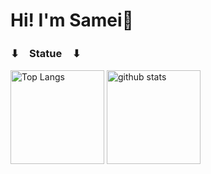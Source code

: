 # Hi! I'm Samei🦈

### ⬇︎　Statue　⬇︎
<p align="left"> 
  <img alt="Top Langs" height="150px" src="https://github-readme-stats.vercel.app/api/top-langs/?username=kaduki-samei&layout=compact&show_icons=true&theme=blue-green" />
  <img alt="github stats" height="150px" src="https://github-readme-stats.vercel.app/api?username=kaduki-samei&theme=blue-green&show_icons=ture" />
</p>
